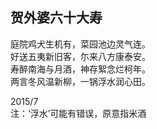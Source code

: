 ## 贺外婆六十大寿
庭院鸡犬生机有，菜园池边灵气连。<br>
好送五夷新旧客，尓来八方康泰安。<br>
寿醉南海与月酒，神存絮念烂柯年。<br>
两言冬风温新柳，一锅浮水润心田。<br>

2015/7<br>
注：‘浮水’可能有错误，原意指米酒<br>
